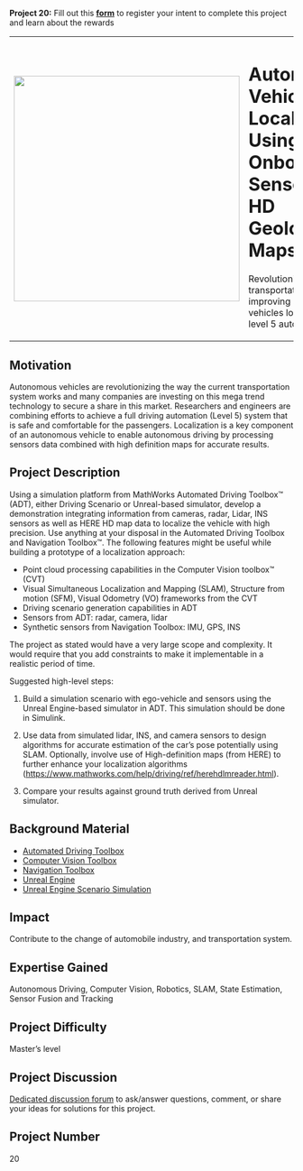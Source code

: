 **Project 20:** Fill out this <strong>[form](https://forms.office.com/Pages/ResponsePage.aspx?id=ETrdmUhDaESb3eUHKx3B5lOTzSa_A6lPqq2LJKzvpM5UMTBZRkc4UTRETjFERVRDWllQRE40OUFSQS4u)</strong> to  register your intent to complete this project and learn about the rewards

<table>
<td><img src="https://github.com/robertogl/MathWorks-Excellence-in-Innovation-Images/blob/main/images/auto.png"  width=400 /></td>
<td><p><h1>Autonomous Vehicle Localization Using Onboard Sensors and HD Geolocated Maps</h1></p>
<p>Revolutionize the current transportation system by improving autonomous vehicles localization for level 5 automation.</p>
</table>

## Motivation

Autonomous vehicles are revolutionizing the way the current transportation
system works and many companies are investing on this mega trend technology
to secure a share in this market. Researchers and engineers are combining 
efforts to achieve a full driving automation (Level 5) system that is safe 
and comfortable for the passengers.
Localization is a key component of an autonomous vehicle to enable autonomous
driving by processing sensors data combined with high definition maps for accurate results.

## Project Description

Using a simulation platform from MathWorks Automated Driving Toolbox™ (ADT), either Driving Scenario or Unreal-based simulator, 
develop a demonstration integrating information from cameras, radar, Lidar, INS sensors as well as HERE HD map data to localize the vehicle 
with high precision. Use anything at your disposal in the Automated Driving Toolbox and Navigation Toolbox™.
The following features might be useful while building a prototype of a localization approach:
- Point cloud processing capabilities in the Computer Vision toolbox™ (CVT)
- Visual Simultaneous Localization and Mapping (SLAM), Structure from motion (SFM), Visual Odometry (VO) frameworks from the CVT
- Driving scenario generation capabilities in ADT
- Sensors from ADT: radar, camera, lidar
- Synthetic sensors from Navigation Toolbox: IMU, GPS, INS

The project as stated would have a very large scope and complexity. It would require that you add constraints to make it implementable in a realistic period of time.

Suggested high-level steps:

1. 	Build a simulation scenario with ego-vehicle and sensors using the Unreal Engine-based simulator in ADT. This simulation should be done in Simulink.

2. 	Use data from simulated lidar, INS, and camera sensors to design algorithms for accurate estimation of the car’s pose potentially using SLAM. Optionally, involve use of High-definition maps (from HERE) to further enhance your localization algorithms (https://www.mathworks.com/help/driving/ref/herehdlmreader.html).

3.	Compare your results against ground truth derived from Unreal simulator. 

## Background Material

- [Automated Driving Toolbox](https://www.mathworks.com/help/driving/)
- [Computer Vision Toolbox](https://www.mathworks.com/help/vision/)
- [Navigation Toolbox](https://www.mathworks.com/help/nav/)
- [Unreal Engine](https://www.unrealengine.com)
- [Unreal Engine Scenario Simulation](https://www.mathworks.com/help/driving/unreal-engine-scenario-simulation.html)

## Impact

Contribute to the change of automobile industry, and transportation system.

## Expertise Gained 

Autonomous Driving, Computer Vision, Robotics, SLAM, State Estimation, Sensor Fusion and Tracking

## Project Difficulty

Master’s level

## Project Discussion

[Dedicated discussion forum](https://github.com/mathworks/MathWorks-Excellence-in-Innovation/discussions/3) to ask/answer questions, comment, or share your ideas for solutions for this project.

## Project Number

20

